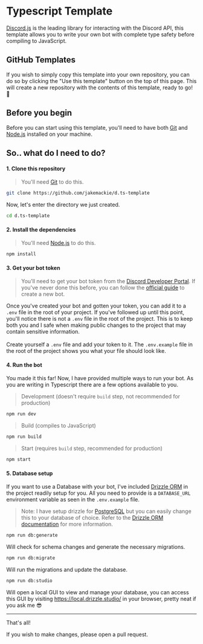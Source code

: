 # Typescript Template
[Discord.js](https://discord.js.org/) is the leading library for interacting with the Discord API, this template allows you to write your own bot with complete type safety before compiling to JavaScript.

## GitHub Templates
If you wish to simply copy this template into your own repository, you can do so by clicking the "Use this template" button on the top of this page. This will create a new repository with the contents of this template, ready to go! 🚀

## Before you begin
Before you can start using this template, you'll need to have both [Git](https://git-scm.com/) and [Node.js](https://nodejs.org/en/) installed on your machine.

## So.. what do I need to do?
#### 1. Clone this repository
> You'll need [Git](https://git-scm.com/) to do this.
```bash
git clone https://github.com/jakemackie/d.ts-template
```
Now, let's enter the directory we just created.
```bash
cd d.ts-template
```

#### 2. Install the dependencies
> You'll need [Node.js](https://nodejs.org/en/) to do this.
```bash
npm install
```

#### 3. Get your bot token
> You'll need to get your bot token from the [Discord Developer Portal](https://discord.com/developers/applications). If you've never done this before, you can follow the [official guide](https://discordjs.guide/preparations/setting-up-a-bot-application.html#creating-your-bot) to create a new bot.

Once you've created your bot and gotten your token, you can add it to a `.env` file in the root of your project. If you've followed up until this point, you'll notice there is not a `.env` file in the root of the project. This is to keep both you and I safe when making public changes to the project that may contain sensitive information.
<br />
<br />
Create yourself a `.env` file and add your token to it. The `.env.example` file in the root of the project shows you what your file should look like.

#### 4. Run the bot
You made it this far! Now, I have provided multiple ways to run your bot. As you are writing in Typescript there are a few options available to you.

> Development (doesn't require `build` step, not recommended for production)
```bash
npm run dev
```
> Build (compiles to JavaScript)
```bash
npm run build
```
> Start (requires `build` step, recommended for production)
```bash
npm start
```

#### 5. Database setup
If you want to use a Database with your bot, I've included [Drizzle ORM](https://orm.drizzle.team/) in the project readily setup for you. All you need to provide is a `DATABASE_URL` environment variable as seen in the `.env.example` file.
> Note: I have setup drizzle for [PostgreSQL](https://www.postgresql.org/) but you can easily change this to your database of choice. Refer to the [Drizzle ORM documentation](https://orm.drizzle.team/docs/overview) for more information.

```bash
npm run db:generate
```
Will check for schema changes and generate the necessary migrations.

```bash
npm run db:migrate
```
Will run the migrations and update the database.

```bash
npm run db:studio
```
Will open a local GUI to view and manage your database, you can access this GUI by visiting https://local.drizzle.studio/ in your browser, pretty neat if you ask me 😎

---
That's all!

If you wish to make changes, please open a pull request.
